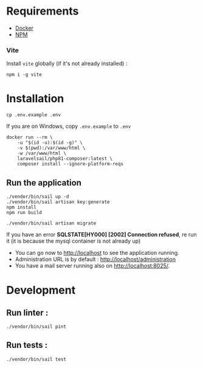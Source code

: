 # Requirements

- [Docker](https://www.docker.com/)
- [NPM](https://docs.npmjs.com/downloading-and-installing-node-js-and-npm)

### Vite

Install `vite` globally (if it's not already installed) :

```shell
npm i -g vite
```

# Installation

```shell
cp .env.example .env
```

If you are on Windows, copy `.env.example` to `.env`

```shell
docker run --rm \
    -u "$(id -u):$(id -g)" \
    -v $(pwd):/var/www/html \
    -w /var/www/html \
    laravelsail/php81-composer:latest \
    composer install --ignore-platform-reqs
```

## Run the application

```shell
./vendor/bin/sail up -d
./vendor/bin/sail artisan key:generate
npm install
npm run build
```

```shell
./vendor/bin/sail artisan migrate
```

If you have an error **SQLSTATE[HY000] [2002] Connection refused**, re run it (it is because the mysql container is not already up)

- You can go now to [http://localhost](http://localhost) to see the application running.
- Administration URL is by default : [http://localhost/administration](http://localhost/administration)
- You have a mail server running also on [http://localhost:8025/](http://localhost:8025/).

# Development

## Run linter :

````shell
./vendor/bin/sail pint
````

## Run tests :

````shell
./vendor/bin/sail test
````
